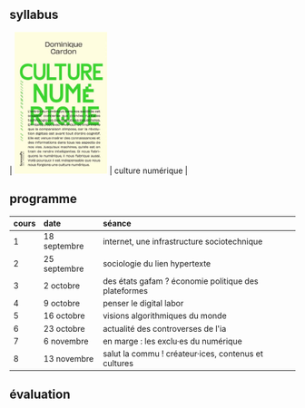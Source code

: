 <h2>syllabus</h2>

| <img src="./media/cardon_culture_numerique.jpg" height="250" /> | culture numérique | 

<h2>programme</h2>

<table>
  <thead>
    <tr>
      <th style="text-align: left">cours</th>
      <th style="text-align: left">date</th>
      <th style="text-align: left">séance</th>
    </tr>
  </thead>
  <tbody>
    <tr>
      <td style="text-align: left">1</td>
      <td style="text-align: left">18 septembre</td>
      <td style="text-align: left">internet, une infrastructure sociotechnique</td>
    </tr>
    <tr>
      <td style="text-align: left">2</td>
      <td style="text-align: left">25 septembre</td>
      <td style="text-align: left">sociologie du lien hypertexte</td>
    </tr>
    <tr>
      <td style="text-align: left">3</td>
      <td style="text-align: left">2 octobre</td>
      <td style="text-align: left">des états gafam ? économie politique des plateformes</td>
    </tr>
    <tr>
      <td style="text-align: left">4</td>
      <td style="text-align: left">9 octobre</td>
      <td style="text-align: left">penser le digital labor</td>
    </tr>
    <tr>
      <td style="text-align: left">5</td>
      <td style="text-align: left">16 octobre</td>
      <td style="text-align: left">visions algorithmiques du monde</td>
    </tr>
    <tr>
      <td style="text-align: left">6</td>
      <td style="text-align: left">23 octobre</td>
      <td style="text-align: left">actualité des controverses de l'ia</td>
    </tr>
    <tr>
      <td style="text-align: left">7</td>
      <td style="text-align: left">6 novembre</td>
      <td style="text-align: left">en marge : les exclu·es du numérique</td>
    </tr>
    <tr>
      <td style="text-align: left">8</td>
      <td style="text-align: left">13 novembre</td>
      <td style="text-align: left">salut la commu ! créateur·ices, contenus et cultures</td>
    </tr>
  </tbody>
</table>

<h2>évaluation</h2>
